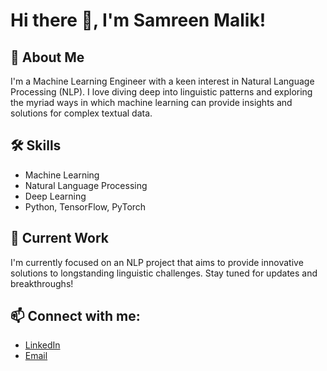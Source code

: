 # Hi there 👋, I'm Samreen Malik!

## 🚀 About Me
I'm a Machine Learning Engineer with a keen interest in Natural Language Processing (NLP). I love diving deep into linguistic patterns and exploring the myriad ways in which machine learning can provide insights and solutions for complex textual data.

## 🛠 Skills
- Machine Learning
- Natural Language Processing
- Deep Learning
- Python, TensorFlow, PyTorch

## 🔭 Current Work
I'm currently focused on an NLP project that aims to provide innovative solutions to longstanding linguistic challenges. Stay tuned for updates and breakthroughs!

## 📫 Connect with me:
- [LinkedIn](https://www.linkedin.com/in/samreen-malik-436a02249/)
- [Email](mailto:samreenm846@gmail.com)

